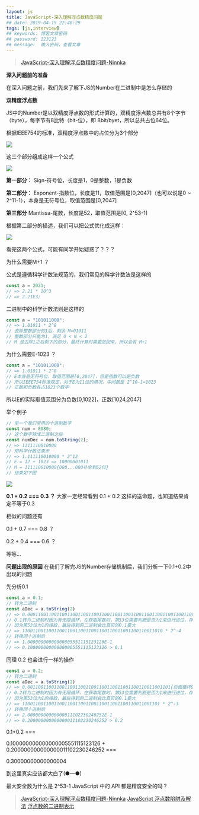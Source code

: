 ```yaml
---
layout: js
title: JavaScript-深入理解浮点数精度问题
## date: 2019-04-15 22:48:29
tags: [js,interview]
## keywords: 博客文章密码
## password: 123123
## message:  输入密码，查看文章
---
```


>[JavaScript-深入理解浮点数精度问题-Ninnka](https://zhuanlan.zhihu.com/p/371530318)

**深入问题前的准备**

在深入问题之前，我们先来了解下JS的Number在二进制中是怎么存储的

**双精度浮点数**

JS中的Number是以双精度浮点数的形式计算的，双精度浮点数总共有8个字节（byte），每字节有8比特（bit-位），即 8bit/byet，所以总共占位64位。

根据IEEE754的标准，双精度浮点数中的占位分为3个部分

<img src="https://i.loli.net/2021/05/12/MtiLfeyuD4wZoGx.jpg" >

这三个部分组成这样一个公式

<img src="https://i.loli.net/2021/05/12/fokFy5Qp2VmYnqP.jpg" >

**第一部分：**
Sign-符号位，长度是1，0是整数，1是负数

**第二部分：**
Exponent-指数位，长度是11，取值范围是[0,2047]（也可以说是0 ~ 2^11-1），本身是无符号位，取值范围是[0,2047]

**第三部分**
Mantissa-尾数，长度是52，取值范围是[0, 2^53-1]

根据第二部分的描述，我们可以把公式优化成这样：

<img src="https://i.loli.net/2021/05/12/CpJmeGOixKycjhb.jpg" >

看完这两个公式，可能有同学开始疑惑了？？？

为什么需要M+1 ？

公式是遵循科学计数法规范的，我们常见的科学计数法是这样的

```javaScript
const a = 2021;
// => 2.21 * 10^3
// => 2.21E3;
```

二进制中的科学计数法则是这样的

```javaScript
const a = "101011000";
// => 1.01011 * 2^8
// 去除整数部分的1后，剩余 M=01011
// 整数部分只能为1，满足 0 < N < 2
// M 是去除1之后剩下的部分，最终计算时需要加回来，所以会有 M+1
```

为什么需要E-1023 ？

```javaScript
const a = "101011000";
// => 1.01011 * 2^8
// E本身是无符号位，取值范围是[0,2047]，但是指数可以是负数
// 所以IEEE754标准规定，对于E为11位的情况，中间数是 2^10-1=1023
// 正数和负数各占1023个数字
```

所以E的实际取值范围分为负数[0,1022]，正数[1024,2047]

举个例子

```javaScript
// 举一个我们常用的十进制数字
const num = 8080;
// 这个数字转成二进制之后
const numDec = num.toString(2);
// => 1111110010000
// 用科学计数法表示
// => 1.111110010000 * 2^12
// E = 12 + 1023 => 10000001011
// M = 111110010000{000...000补全到52位}
// 结果如下图
```

<img src="https://i.loli.net/2021/05/12/5cnlKYbfitAZ4vF.jpg" >

**0.1 + 0.2 === 0.3 ？**
大家一定经常看到 0.1 + 0.2 这样的送命题，也知道结果肯定不等于0.3

相似的问题还有

0.1 + 0.7 === 0.8 ？

0.2 + 0.4 === 0.6 ？

等等...

**问题出现的原因**
在我们了解完JS的Number存储机制后，我们分析一下0.1+0.2中出现的问题

先分析0.1

```javaScript
const a = 0.1;
// 转为二进制
const aDec = a.toString(2)
// => 0.000110011001100110011001100110011001100110011001100110011001100{后面循环1100}
// 0.1转为二进制时因为有无限循环，在获取尾数时，第53位需要判断是否为1来进行进位，存在精度丢失
// 因为第53位为1的缘故，最后得到的二进制会比真实的0.1要大
// => 11001100110011001100110011001100110011001100110011010 * 2^-4
// 转换回十进制后
// => 1.00000000000000005551115123126E-1
// => 0.100000000000000005551115123126 > 0.1
```

同理 0.2 也会进行一样的操作

```javaScript
const a = 0.2;
// 转为二进制
const aDec = a.toString(2)
// => 0.001100110011001100110011001100110011001100110011001101{后面循环0011}
// 0.2转为二进制时因为有无限循环，在获取尾数时，第53位需要判断是否为1来进行进位，存在精度丢失
// 因为第53位为1的缘故，最后得到的二进制会比真实的0.1要大
// => 1100110011001100110011001100110011001100110011001101 * 2^-3
// 转换回十进制后
// => 2.00000000000000011102230246252E-1
// => 0.200000000000000011102230246252 > 0.2
```

0.1+0.2 ===

0.100000000000000005551115123126 + 0.200000000000000011102230246252 ===

0.30000000000000004

到这里真实应该都大白了(●—●)

最大安全数为什么是 2^53-1
JavaScript 中的 API 都是精度安全的吗？

> [JavaScript-深入理解浮点数精度问题-Ninnka](https://zhuanlan.zhihu.com/p/371530318)
> [JavaScript 浮点数陷阱及解法](https://github.com/camsong/blog/issues/9)
> [浮点数的二进制表示](http://www.ruanyifeng.com/blog/2010/06/ieee_floating-point_representation.html)
